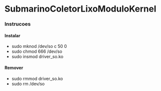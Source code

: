# SubmarinoColetorLixoModuloKernel

### Instrucoes

#### Instalar

- sudo mknod /dev/so c 50 0
- sudo chmod 666 /dev/so
- sudo insmod driver_so.ko

#### Remover

- sudo rmmod driver_so.ko
- sudo rm /dev/so
